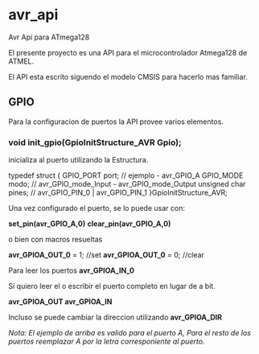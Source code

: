 # avr_api
Avr Api para ATmega128

El presente proyecto es una API para el microcontrolador Atmega128 de ATMEL.

El API esta escrito siguendo el modelo CMSIS para hacerlo mas familiar.

## GPIO

Para la configuracion de puertos la API provee varios elementos.

### void init_gpio(GpioInitStructure_AVR Gpio);

inicializa al puerto utilizando la Estructura.

typedef struct
{
	GPIO_PORT port; // ejemplo - avr_GPIO_A
	GPIO_MODE modo; // avr_GPIO_mode_Input - avr_GPIO_mode_Output
	unsigned char pines; // avr_GPIO_PIN_0 | avr_GPIO_PIN_1
}GpioInitStructure_AVR;

Una vez configurado el puerto, se lo puede usar con:

 **set_pin(avr_GPIO_A,0)**
 **clear_pin(avr_GPIO_A,0)**

o bien con macros resueltas

**avr_GPIOA_OUT_0** = 1; //set
**avr_GPIOA_OUT_0** = 0; //clear

Para leer los puertos
**avr_GPIOA_IN_0**

Si quiero leer el o escribir el puerto completo en lugar de a bit.

**avr_GPIOA_OUT
avr_GPIOA_IN**

Incluso se puede cambiar la direccion utilizando
**avr_GPIOA_DIR**

*Nota: El ejemplo de arriba es valido para el puerto A, Para el resto de los puertos reemplazar A por la letra corresponiente al puerto.*
